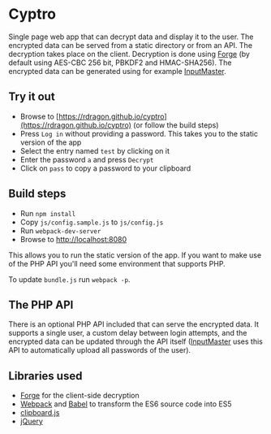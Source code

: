 Cyptro
======

Single page web app that can decrypt data and display it to the user. The encrypted data can be served from a static directory or from an API. The decryption takes place on the client. Decryption is done using [Forge](https://github.com/digitalbazaar/forge) (by default using AES-CBC 256 bit, PBKDF2 and HMAC-SHA256). The encrypted data can be generated using for example [InputMaster](https://github.com/rdragon/InputMaster).

Try it out
----------
- Browse to [https://rdragon.github.io/cyptro](https://rdragon.github.io/cyptro) (or follow the build steps)
- Press `Log in` without providing a password. This takes you to the static version of the app
- Select the entry named `test` by clicking on it
- Enter the password `a` and press `Decrypt`
- Click on `pass` to copy a password to your clipboard

Build steps
-----------
- Run `npm install`
- Copy `js/config.sample.js` to `js/config.js`
- Run `webpack-dev-server`
- Browse to [http://localhost:8080](http://localhost:8080)

This allows you to run the static version of the app. If you want to make use of the PHP API you'll need some environment that supports PHP.

To update `bundle.js` run `webpack -p`.

The PHP API
-----------
There is an optional PHP API included that can serve the encrypted data. It supports a single user, a custom delay between login attempts, and the encrypted data can be updated through the API itself ([InputMaster](https://github.com/rdragon/InputMaster) uses this API to automatically upload all passwords of the user).

Libraries used
--------------
- [Forge](https://github.com/digitalbazaar/forge) for the client-side decryption
- [Webpack](https://github.com/webpack/webpack) and [Babel](https://github.com/babel/babel) to transform the ES6 source code into ES5
- [clipboard.js](https://github.com/zenorocha/clipboard.js)
- [jQuery](https://github.com/jquery/jquery)
